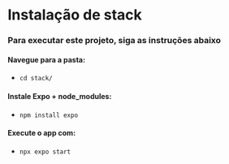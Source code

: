# Instalação de stack
### Para executar este projeto, siga as instruções abaixo
#### Navegue para a pasta:
- `cd stack/`
#### Instale Expo + node_modules:
- `npm install expo`
#### Execute o app com:
- `npx expo start`

